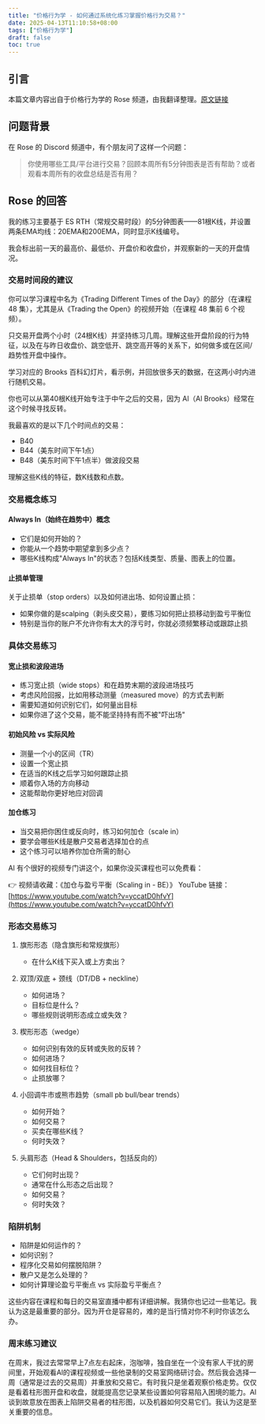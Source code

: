 ```yaml
---
title: "价格行为学 - 如何通过系统化练习掌握价格行为交易？"
date: 2025-04-13T11:10:58+08:00
tags: ["价格行为学"] 
draft: false
toc: true
---
```


## 引言

本篇文章内容出自于价格行为学的 Rose 频道，由我翻译整理。[原文链接](https://discord.com/channels/993653341760540805/1131290900694315049/1352928876065591477)


## 问题背景

在 Rose 的 Discord 频道中，有个朋友问了这样一个问题：

> 你使用哪些工具/平台进行交易？回顾本周所有5分钟图表是否有帮助？或者观看本周所有的收盘总结是否有用？

## Rose 的回答

我的练习主要基于 ES RTH（常规交易时段）的5分钟图表——81根K线，并设置两条EMA均线：20EMA和200EMA，同时显示K线编号。

我会标出前一天的最高价、最低价、开盘价和收盘价，并观察新的一天的开盘情况。

<!--more-->

### 交易时间段的建议

你可以学习课程中名为《Trading Different Times of the Day》的部分（在课程 48 集），尤其是从《Trading the Open》的视频开始（在课程 48 集前 6 个视频）。

只交易开盘两个小时（24根K线）并坚持练习几周。理解这些开盘阶段的行为特征，以及在与昨日收盘价、跳空低开、跳空高开等的关系下，如何做多或在区间/趋势性开盘中操作。

学习对应的 Brooks 百科幻灯片，看示例，并回放很多天的数据，在这两小时内进行随机交易。

你也可以从第40根K线开始专注于中午之后的交易，因为 Al（Al Brooks）经常在这个时候寻找反转。

我最喜欢的是以下几个时间点的交易：
- B40
- B44（美东时间下午1点）
- B48（美东时间下午1点半）做波段交易

理解这些K线的特征，数K线数和点数。

### 交易概念练习

#### Always In（始终在趋势中）概念

- 它们是如何开始的？
- 你能从一个趋势中期望拿到多少点？
- 哪些K线构成"Always In"的状态？包括K线类型、质量、图表上的位置。

#### 止损单管理

关于止损单（stop orders）以及如何进出场、如何设置止损：
- 如果你做的是scalping（剥头皮交易），要练习如何把止损移动到盈亏平衡位
- 特别是当你的账户不允许你有太大的浮亏时，你就必须频繁移动或跟踪止损

### 具体交易练习

#### 宽止损和波段进场

- 练习宽止损（wide stops）和在趋势末期的波段进场技巧
- 考虑风险回报，比如用移动测量（measured move）的方式去判断
- 需要知道如何识别它们，如何量出目标
- 如果你进了这个交易，能不能坚持持有而不被"吓出场"

#### 初始风险 vs 实际风险

- 测量一个小的区间（TR）
- 设置一个宽止损
- 在适当的K线之后学习如何跟踪止损
- 顺着你入场的方向移动
- 这能帮助你更好地应对回调

#### 加仓练习

- 当交易把你困住或反向时，练习如何加仓（scale in）
- 要学会哪些K线是散户交易者选择加仓的点
- 这个练习可以培养你加仓所需的耐心

Al 有个很好的视频专门讲这个，如果你没买课程也可以免费看：

👉 视频请收藏：《加仓与盈亏平衡（Scaling in - BE）》
YouTube 链接：[https://www.youtube.com/watch?v=yccatD0hfvY](https://www.youtube.com/watch?v=yccatD0hfvY)

### 形态交易练习

1. 旗形形态（隐含旗形和常规旗形）
   - 在什么K线下买入或上方卖出？

2. 双顶/双底 + 颈线（DT/DB + neckline）
   - 如何进场？
   - 目标位是什么？
   - 哪些规则说明形态成立或失效？

3. 楔形形态（wedge）
   - 如何识别有效的反转或失败的反转？
   - 如何进场？
   - 如何找目标位？
   - 止损放哪？

4. 小回调牛市或熊市趋势（small pb bull/bear trends）
   - 如何开始？
   - 如何交易？
   - 买卖在哪些K线？
   - 何时失效？

5. 头肩形态（Head & Shoulders，包括反向的）
   - 它们何时出现？
   - 通常在什么形态之后出现？
   - 如何交易？
   - 何时失效？

### 陷阱机制
- 陷阱是如何运作的？
- 如何识别？
- 程序化交易如何摆脱陷阱？
- 散户又是怎么处理的？
- 如何计算理论盈亏平衡点 vs 实际盈亏平衡点？

这些内容在课程和每日的交易室直播中都有详细讲解。我猜你也记过一些笔记。我认为这是最重要的部分。因为开仓是容易的，难的是当行情对你不利时你该怎么办。

### 周末练习建议

在周末，我过去常常早上7点左右起床，泡咖啡，独自坐在一个没有家人干扰的房间里，开始观看Al的课程视频或一些他录制的交易室网络研讨会。然后我会选择一周（通常是过去的交易周）并重放和交易它。有时我只是坐着观察价格走势。仅仅是看着柱形图开盘和收盘，就能提高您记录某些设置如何容易陷入困境的能力。Al谈到故意放在图表上陷阱交易者的柱形图，以及机器如何交易它们。我认为这是至关重要的信息。



